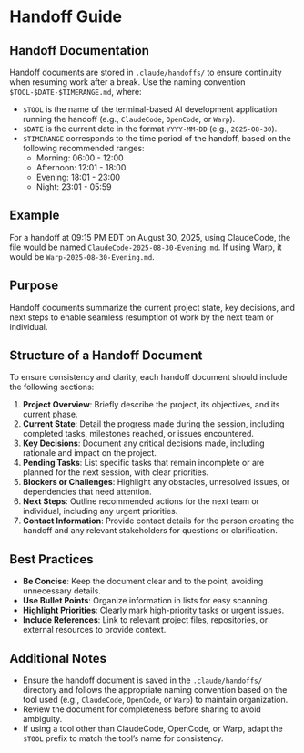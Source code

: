 # Handoff Guide

## Handoff Documentation
Handoff documents are stored in `.claude/handoffs/` to ensure continuity when resuming work after a break. Use the naming convention `$TOOL-$DATE-$TIMERANGE.md`, where:
- `$TOOL` is the name of the terminal-based AI development application running the handoff (e.g., `ClaudeCode`, `OpenCode`, or `Warp`).
- `$DATE` is the current date in the format `YYYY-MM-DD` (e.g., `2025-08-30`).
- `$TIMERANGE` corresponds to the time period of the handoff, based on the following recommended ranges:
  - Morning: 06:00 - 12:00
  - Afternoon: 12:01 - 18:00
  - Evening: 18:01 - 23:00
  - Night: 23:01 - 05:59

## Example
For a handoff at 09:15 PM EDT on August 30, 2025, using ClaudeCode, the file would be named `ClaudeCode-2025-08-30-Evening.md`. If using Warp, it would be `Warp-2025-08-30-Evening.md`.

## Purpose
Handoff documents summarize the current project state, key decisions, and next steps to enable seamless resumption of work by the next team or individual.

## Structure of a Handoff Document
To ensure consistency and clarity, each handoff document should include the following sections:
1. **Project Overview**: Briefly describe the project, its objectives, and its current phase.
2. **Current State**: Detail the progress made during the session, including completed tasks, milestones reached, or issues encountered.
3. **Key Decisions**: Document any critical decisions made, including rationale and impact on the project.
4. **Pending Tasks**: List specific tasks that remain incomplete or are planned for the next session, with clear priorities.
5. **Blockers or Challenges**: Highlight any obstacles, unresolved issues, or dependencies that need attention.
6. **Next Steps**: Outline recommended actions for the next team or individual, including any urgent priorities.
7. **Contact Information**: Provide contact details for the person creating the handoff and any relevant stakeholders for questions or clarification.

## Best Practices
- **Be Concise**: Keep the document clear and to the point, avoiding unnecessary details.
- **Use Bullet Points**: Organize information in lists for easy scanning.
- **Highlight Priorities**: Clearly mark high-priority tasks or urgent issues.
- **Include References**: Link to relevant project files, repositories, or external resources to provide context.

## Additional Notes
- Ensure the handoff document is saved in the `.claude/handoffs/` directory and follows the appropriate naming convention based on the tool used (e.g., `ClaudeCode`, `OpenCode`, or `Warp`) to maintain organization.
- Review the document for completeness before sharing to avoid ambiguity.
- If using a tool other than ClaudeCode, OpenCode, or Warp, adapt the `$TOOL` prefix to match the tool’s name for consistency.
